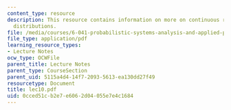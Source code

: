 ```yaml
---
content_type: resource
description: This resource contains information on more on continuous r.v.s, and derived
  distributions.
file: /media/courses/6-041-probabilistic-systems-analysis-and-applied-probability-spring-2006/0cced51cb2e7e6062d04055e7e4c1684_lec10.pdf
file_type: application/pdf
learning_resource_types:
- Lecture Notes
ocw_type: OCWFile
parent_title: Lecture Notes
parent_type: CourseSection
parent_uid: 5115a4d4-14f7-2093-5613-ea130dd27f49
resourcetype: Document
title: lec10.pdf
uid: 0cced51c-b2e7-e606-2d04-055e7e4c1684
---
```


